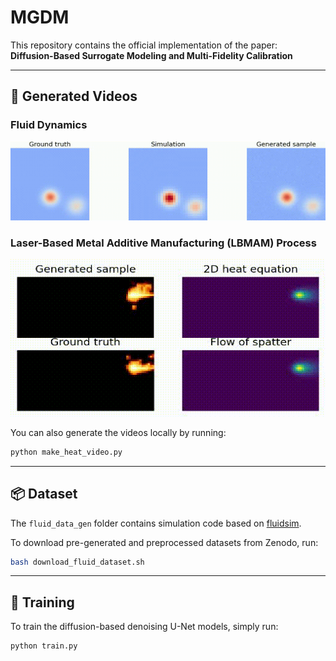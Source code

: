 # MGDM

This repository contains the official implementation of the paper:  
**Diffusion-Based Surrogate Modeling and Multi-Fidelity Calibration**

---

## 🎥 Generated Videos

### Fluid Dynamics
![Fluid video](generated_video/smoke.gif)

### Laser-Based Metal Additive Manufacturing (LBMAM) Process
![3D printing video](generated_video/meltpools.gif)

You can also generate the videos locally by running:
```bash
python make_heat_video.py
```

---

## 📦 Dataset

The `fluid_data_gen` folder contains simulation code based on [fluidsim](https://pypi.org/project/fluidsim/).

To download pre-generated and preprocessed datasets from Zenodo, run:
```bash
bash download_fluid_dataset.sh
```

---

## 🧠 Training

To train the diffusion-based denoising U-Net models, simply run:
```bash
python train.py
```

